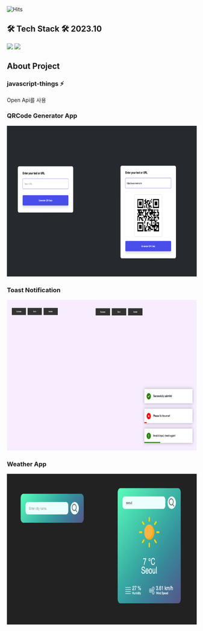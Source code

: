 ![Hits](https://hits.seeyoufarm.com/api/count/incr/badge.svg?url=https%3A%2F%2Fgithub.com%2Fdev-choi-elf-maerz/javascript-things%2F&count_bg=%2379C83D&title_bg=%23555555&icon=&icon_color=%23E7E7E7&title=hits&edge_flat=false)
## 🛠 Tech Stack 🛠 2023.10
<div style="display:flex; flex-direction:column; align-items:flex-start;">
    <div>
        <img src="https://img.shields.io/badge/html5-E34F26?style=flat-square&logo=html5&logoColor=white"> 
        <img src="https://img.shields.io/badge/javascript-F7DF1E?style=flat-square&logo=javascript&logoColor=white"> 
    </div>
</div>

## About Project
### javascript-things ⚡ 
Open Api를 사용<br/>

### QRCode Generator App
<img src="/project-images/qrcode.png" style="height: 400px" />

<br />

### Toast Notification
<img src="/project-images/toastNofification.png" style="height: 400px" />

<br />

### Weather App
<img src="/project-images/weather.png" style="height: 400px" />






<!--
**dev-choi-elf-maerz/dev-choi-elf-maerz** is a ✨ _special_ ✨ repository because its `README.md` (this file) appears on your GitHub profile.

Here are some ideas to get you started:

- 🔭 I’m currently working on ...
- 🌱 I’m currently learning ...
- 👯 I’m looking to collaborate on ...
- 🤔 I’m looking for help with ...
- 💬 Ask me about ...
- 📫 How to reach me: ...
- 😄 Pronouns: ...
- ⚡ Fun fact: ...
-->
